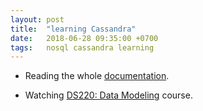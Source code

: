 ```yaml
---
layout: post
title:  "learning Cassandra"
date:   2018-06-28 09:35:00 +0700
tags:   nosql cassandra learning
---
```


- Reading the whole [documentation](http://cassandra.apache.org/doc/latest/getting_started/index.html).

- Watching [DS220: Data Modeling](https://academy.datastax.com/resources/ds220-data-modeling) course.
